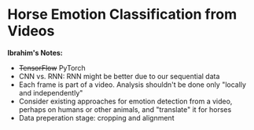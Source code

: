 # Horse Emotion Classification from Videos  

**Ibrahim's Notes:**
- ~~TensorFlow~~ PyTorch
- CNN vs. RNN: RNN might be better due to our sequential data
- Each frame is part of a video. Analysis shouldn't be done only "locally and independently"  
- Consider existing approaches for emotion detection from a video, perhaps on humans or other animals, and "translate" it for horses  
- Data preperation stage: cropping and alignment  


